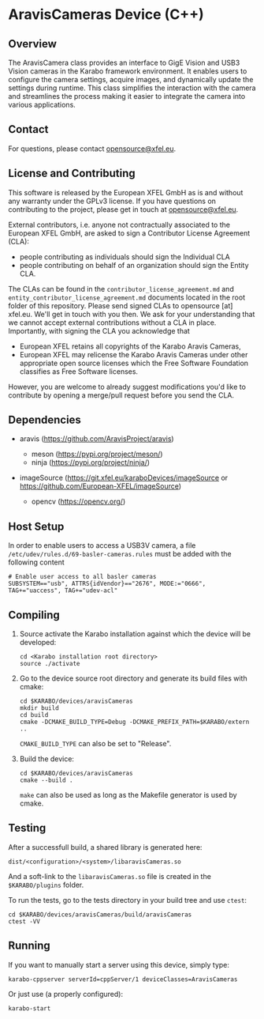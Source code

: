 # AravisCameras Device (C++)

## Overview

The AravisCamera class provides an interface to GigE Vision and USB3
Vision cameras in the Karabo framework environment. It enables users to
configure the camera settings, acquire images, and dynamically update the
settings during runtime. This class simplifies the interaction with the camera
and streamlines the process making it easier to integrate the camera into
various applications.

## Contact

For questions, please contact opensource@xfel.eu.

## License and Contributing

This software is released by the European XFEL GmbH as is and without any
warranty under the GPLv3 license.
If you have questions on contributing to the project, please get in touch at
opensource@xfel.eu.

External contributors, i.e. anyone not contractually associated to
the European XFEL GmbH, are asked to sign a Contributor License
Agreement (CLA):

- people contributing as individuals should sign the Individual CLA
- people contributing on behalf of an organization should sign
  the Entity CLA.

The CLAs can be found in the `contributor_license_agreement.md` and
`entity_contributor_license_agreement.md` documents located in
the root folder of this repository.
Please send signed CLAs to opensource [at] xfel.eu. We'll get in
touch with you then.
We ask for your understanding that we cannot accept external
contributions without a CLA in place. Importantly, with signing the CLA
you acknowledge that

- European XFEL retains all copyrights of the Karabo Aravis Cameras,
- European XFEL may relicense the Karabo Aravis Cameras under other
  appropriate open source licenses which the Free Software Foundation
  classifies as Free Software licenses.

However, you are welcome to already
suggest modifications you'd like to contribute by opening a merge/pull
request before you send the CLA.

## Dependencies

- aravis (https://github.com/AravisProject/aravis)

  - meson (https://pypi.org/project/meson/)
  - ninja (https://pypi.org/project/ninja/)

- imageSource (https://git.xfel.eu/karaboDevices/imageSource or
  https://github.com/European-XFEL/imageSource)

  - opencv (https://opencv.org/)

## Host Setup

In order to enable users to access a USB3V camera, a file
``/etc/udev/rules.d/69-basler-cameras.rules`` must be added with the following
content

```
# Enable user access to all basler cameras
SUBSYSTEM=="usb", ATTRS{idVendor}=="2676", MODE:="0666", TAG+="uaccess", TAG+="udev-acl"
```

## Compiling

1. Source activate the Karabo installation against which the device will be
   developed:

   ```
   cd <Karabo installation root directory>
   source ./activate
   ```

2. Go to the device source root directory and generate its build files with
   cmake:

   ```
   cd $KARABO/devices/aravisCameras
   mkdir build
   cd build
   cmake -DCMAKE_BUILD_TYPE=Debug -DCMAKE_PREFIX_PATH=$KARABO/extern ..
   ```

   ``CMAKE_BUILD_TYPE`` can also be set to "Release".

3. Build the device:

   ```
   cd $KARABO/devices/aravisCameras
   cmake --build .
   ```

   ``make`` can also be used as long as the Makefile generator is used by
   cmake.

## Testing

After a successfull build, a shared library is generated here:

``dist/<configuration>/<system>/libaravisCameras.so``

And a soft-link to the ``libaravisCameras.so`` file is created in the
``$KARABO/plugins`` folder.

To run the tests, go to the tests directory in your build tree and use
``ctest``:

```
cd $KARABO/devices/aravisCameras/build/aravisCameras
ctest -VV
```

## Running

If you want to manually start a server using this device, simply type:

```
karabo-cppserver serverId=cppServer/1 deviceClasses=AravisCameras
```

Or just use (a properly configured):

```
karabo-start
```
